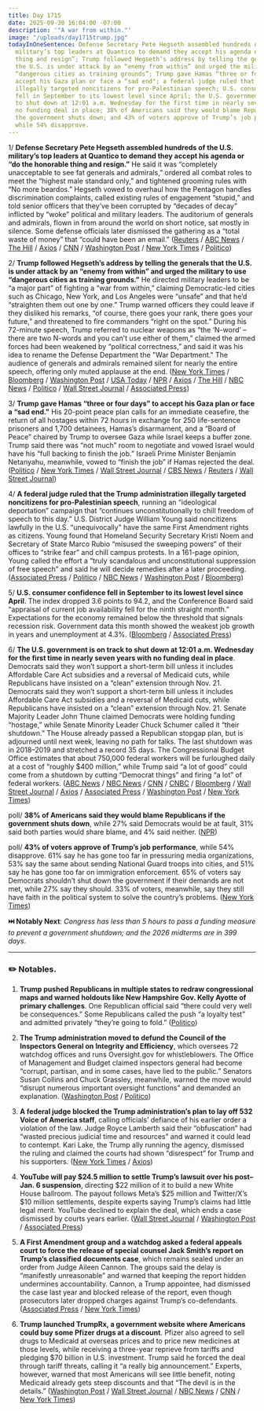```yaml
---
title: Day 1715
date: 2025-09-30 16:04:00 -07:00
description: '"A war from within."'
image: "/uploads/day1715trump.jpg"
todayInOneSentence: Defense Secretary Pete Hegseth assembled hundreds of the U.S.
  military’s top leaders at Quantico to demand they accept his agenda or “do the honorable
  thing and resign”; Trump followed Hegseth’s address by telling the generals that
  the U.S. is under attack by an “enemy from within” and urged the military to use
  “dangerous cities as training grounds”; Trump gave Hamas “three or four days” to
  accept his Gaza plan or face a “sad end"; a federal judge ruled that the Trump administration
  illegally targeted noncitizens for pro-Palestinian speech; U.S. consumer confidence
  fell in September to its lowest level since April; the U.S. government is on track
  to shut down at 12:01 a.m. Wednesday for the first time in nearly seven years with
  no funding deal in place; 38% of Americans said they would blame Republicans if
  the government shuts down; and 43% of voters approve of Trump’s job performance,
  while 54% disapprove.
---
```


1/ **Defense Secretary Pete Hegseth assembled hundreds of the U.S. military’s top leaders at Quantico to demand they accept his agenda or “do the honorable thing and resign.”** He said it was “completely unacceptable to see fat generals and admirals,” ordered all combat roles to meet the “highest male standard only,” and tightened grooming rules with “No more beardos.” Hegseth vowed to overhaul how the Pentagon handles discrimination complaints, called existing rules of engagement “stupid,” and told senior officers that they’ve been corrupted by “decades of decay” inflicted by “woke” political and military leaders. The auditorium of generals and admirals, flown in from around the world on short notice, sat mostly in silence. Some defense officials later dismissed the gathering as a “total waste of money” that “could have been an email.” ([Reuters](https://www.reuters.com/world/us/trump-preside-over-unusual-military-gathering-virginia-2025-09-30/) / [ABC News](https://abcnews.go.com/Politics/pentagons-mystery-meeting-top-ranking-generals/story?id=126055917) / [The Hill](https://thehill.com/policy/defense/5528556-hegseth-warrior-ethos-physical-fitness/) / [Axios](https://www.axios.com/2025/09/30/hegseth-quantico-military-changes-woke) / [CNN](https://www.cnn.com/2025/09/30/politics/hegseth-speech-culture-standards) / [Washington Post](https://www.washingtonpost.com/national-security/2025/09/30/hegseth-military-meeting-trump-generals/) / [New York Times](https://www.nytimes.com/2025/09/30/us/politics/trump-hegseth-military-officers.html) / [Politico](https://www.politico.com/news/2025/09/30/hegseth-meeting-pushback-00588181))

2/ **Trump followed Hegseth’s address by telling the generals that the U.S. is under attack by an “enemy from within” and urged the military to use “dangerous cities as training grounds.”** He directed military leaders to be “a major part” of fighting a “war from within,” claiming Democratic-led cities such as Chicago, New York, and Los Angeles were “unsafe” and that he’d “straighten them out one by one.” Trump warned officers they could leave if they disliked his remarks, “of course, there goes your rank, there goes your future,” and threatened to fire commanders “right on the spot.” During his 72-minute speech, Trump referred to nuclear weapons as “the ‘N-word’ – there are two N-words and you can’t use either of them,” claimed the armed forces had been weakened by “political correctness,” and said it was his idea to rename the Defense Department the "War Department." The audience of generals and admirals remained silent for nearly the entire speech, offering only muted applause at the end. ([New York Times](https://www.nytimes.com/2025/09/30/us/politics/trump-speech-military-takeaways.html) / [Bloomberg](https://www.bloomberg.com/news/articles/2025-09-30/hegseth-uses-key-speech-to-focus-on-culture-war-wokeness) / [Washington Post](https://www.washingtonpost.com/politics/2025/09/30/trump-quantico-military-generals/) / [USA Today](https://www.usatoday.com/story/news/politics/2025/09/30/trump-military-generals-fire-quantico/86433671007/) / [NPR](https://www.npr.org/2025/09/30/nx-s1-5557232/hegseth-generals-trump) / [Axios](https://www.axios.com/2025/09/30/trump-firing-generals-hegseth-quantico) / [The Hill](https://thehill.com/homenews/administration/5528730-trump-military-training-cities-crime-crackdown/) / [NBC News](https://www.nbcnews.com/politics/national-security/hegseth-presses-senior-officers-lethality-standards-politically-charge-rcna234645) / [Politico](https://www.politico.com/news/2025/09/30/trump-military-cities-training-ground-00587977) / [Wall Street Journal](https://www.wsj.com/politics/national-security/pete-hegseth-trump-quantico-military-speech-80ffabe5) / [Associated Press](https://apnews.com/article/trump-hegseth-generals-meeting-military-pentagon-0ecdcbb8877e24329cfa0fc1e851ebd2))

3/ **Trump gave Hamas “three or four days” to accept his Gaza plan or face a “sad end."** His 20-point peace plan calls for an immediate ceasefire, the return of all hostages within 72 hours in exchange for 250 life-sentence prisoners and 1,700 detainees, Hamas’s disarmament, and a “Board of Peace” chaired by Trump to oversee Gaza while Israel keeps a buffer zone. Trump said there was “not much” room to negotiate and vowed Israel would have his “full backing to finish the job.” Israeli Prime Minister Benjamin Netanyahu, meanwhile, vowed to “finish the job” if Hamas rejected the deal. ([Politico](https://www.politico.com/news/2025/09/30/trump-gives-hamas-3-or-4-days-to-agree-to-white-house-proposal-or-face-a-sad-end-00586421) / [New York Times](https://www.nytimes.com/2025/09/29/us/politics/trump-netanyahu-hamas-ultimatum.html) / [Wall Street Journal](https://www.wsj.com/world/middle-east/trumps-gaza-cease-fire-plan-faces-obstacles-as-he-meets-with-netanyahu-4a4d9e9d) / [CBS News](https://www.cbsnews.com/news/trump-gaza-plan-israel-hamas-ceasefire-proposal-reaction-expected/) / [Reuters](https://www.reuters.com/world/middle-east/trump-says-hamas-has-three-or-four-days-respond-gaza-plan-2025-09-30/) / [Wall Street Journal](https://www.wsj.com/world/middle-east/trumps-plan-for-gaza-hands-netanyahu-a-political-lifeline-000322c7))

4/ **A federal judge ruled that the Trump administration illegally targeted noncitizens for pro-Palestinian speech**, running an “ideological deportation” campaign that “continues unconstitutionally to chill freedom of speech to this day.” U.S. District Judge William Young said noncitizens lawfully in the U.S. “unequivocally" have the same First Amendment rights as citizens. Young found that Homeland Security Secretary Kristi Noem and Secretary of State Marco Rubio “misused the sweeping powers” of their offices to “strike fear” and chill campus protests. In a 161-page opinion, Young called the effort a “truly scandalous and unconstitutional suppression of free speech” and said he will decide remedies after a later proceeding. ([Associated Press](https://apnews.com/article/marco-rubio-palestinian-demonstrations-universities-24561e3ee9031aad5a83b09925efd674) / [Politico](https://www.politico.com/news/2025/09/30/judge-young-ruling-trump-deportation-free-speech-00588114) / [NBC News](https://www.nbcnews.com/politics/trump-administration/federal-judge-criticizes-trump-free-speech-ruling-student-protesters-rcna234744) / [Washington Post](https://www.washingtonpost.com/education/2025/09/30/trump-administration-pro-palestinian-student-deportations-trial/) / [Bloomberg](https://www.bloomberg.com/news/articles/2025-09-30/judge-rebukes-trump-in-case-on-free-speech-for-foreign-students))

5/ **U.S. consumer confidence fell in September to its lowest level since April**. The index dropped 3.6 points to 94.2, and the Conference Board said “appraisal of current job availability fell for the ninth straight month.” Expectations for the economy remained below the threshold that signals recession risk. Government data this month showed the weakest job growth in years and unemployment at 4.3%. ([Bloomberg](https://www.bloomberg.com/news/articles/2025-09-30/us-consumer-confidence-falls-to-five-month-low-on-job-market) / [Associated Press](https://apnews.com/article/consumer-confidence-conference-board-economy-jobs-591ce213dd6da917fd3ec0e1b2b053bf))

6/ **The U.S. government is on track to shut down at 12:01 a.m. Wednesday for the first time in nearly seven years with no funding deal in place**. Democrats said they won’t support a short-term bill unless it includes Affordable Care Act subsidies and a reversal of Medicaid cuts, while Republicans have insisted on a “clean” extension through Nov. 21. Democrats said they won’t support a short-term bill unless it includes Affordable Care Act subsidies and a reversal of Medicaid cuts, while Republicans have insisted on a “clean” extension through Nov. 21. Senate Majority Leader John Thune claimed Democrats were holding funding “hostage,” while Senate Minority Leader Chuck Schumer called it “their shutdown.” The House already passed a Republican stopgap plan, but is adjourned until next week, leaving no path for talks. The last shutdown was in 2018–2019 and stretched a record 35 days. The Congressional Budget Office estimates that about 750,000 federal workers will be furloughed daily at a cost of “roughly $400 million,” while Trump said “a lot of good” could come from a shutdown by cutting “Democrat things” and firing “a lot” of federal workers. ([ABC News](https://abcnews.go.com/Politics/us-government-shut-midnight/story?id=126067361) / [NBC News](https://www.nbcnews.com/politics/congress/government-shutdown-deadline-democrats-republicans-trump-blame-rcna234516) / [CNN](https://www.cnn.com/2025/09/30/politics/government-shutdown-congress-trump) / [CNBC](https://www.cnbc.com/2025/09/30/government-shutdown-live-updates.html) / [Bloomberg](https://www.bloomberg.com/news/articles/2025-09-30/us-government-shutdown-looms-with-trump-democrats-at-odds) / [Wall Street Journal](https://www.wsj.com/politics/policy/government-shutdown-2026-deadline-80170a2a) / [Axios](https://www.axios.com/2025/09/30/government-shutdown-federal-workers-pay-furloughs) / [Associated Press](https://apnews.com/article/shutdown-senate-schumer-thune-trump-health-care-b85fe6cdd5d8cdc3e3aa1f4ae889474f) / [Washington Post](https://www.washingtonpost.com/business/2025/09/30/government-shutdown-senate/) / [New York Times](https://www.nytimes.com/2025/09/30/us/politics/government-shutdown-deadlock.html))

poll/ **38% of Americans said they would blame Republicans if the government shuts down**, while 27% said Democrats would be at fault, 31% said both parties would share blame, and 4% said neither. ([NPR](https://www.npr.org/2025/09/30/nx-s1-5557396/poll-shutdown-congress-trump-approval-rating))

poll/ **43% of voters approve of Trump’s job performance**, while 54% disapprove. 61% say he has gone too far in pressuring media organizations, 53% say the same about sending National Guard troops into cities, and 51% say he has gone too far on immigration enforcement. 65% of voters say Democrats shouldn’t shut down the government if their demands are not met, while 27% say they should. 33% of voters, meanwhile, say they still have faith in the political system to solve the country’s problems. ([New York Times](https://www.nytimes.com/2025/09/30/polls/trump-approval-poll.html))

**⏭️ Notably Next**: *Congress has less than 5 hours to pass a funding measure to prevent a government shutdown; and the 2026 midterms are in 399 days*. 

---

### ✏️ Notables.

1. **Trump pushed Republicans in multiple states to redraw congressional maps and warned holdouts like New Hampshire Gov. Kelly Ayotte of primary challenges**. One Republican official said “there could very well be consequences.” Some Republicans called the push “a loyalty test” and admitted privately “they’re going to fold.” ([Politico](https://www.politico.com/news/2025/09/30/redistricting-republican-loyalty-test-trump-00584932))

2. **The Trump administration moved to defund the Council of the Inspectors General on Integrity and Efficiency**, which oversees 72 watchdog offices and runs Oversight.gov for whistleblowers. The Office of Management and Budget claimed inspectors general had become “corrupt, partisan, and in some cases, have lied to the public.” Senators Susan Collins and Chuck Grassley, meanwhile, warned the move would “disrupt numerous important oversight functions” and demanded an explanation. ([Washington Post](https://www.washingtonpost.com/politics/2025/09/30/inspector-general-watchdog-cuts-trump/) / [Politico](https://www.politico.com/live-updates/2025/09/30/congress/republicans-decry-white-house-moves-to-defund-oversight-activities-00587296))

3. **A federal judge blocked the Trump administration’s plan to lay off 532 Voice of America staff**, calling officials’ defiance of his earlier order a violation of the law. Judge Royce Lamberth said their “obfuscation” had “wasted precious judicial time and resources” and warned it could lead to contempt. Kari Lake, the Trump ally running the agency, dismissed the ruling and claimed the courts had shown “disrespect” for Trump and his supporters. ([New York Times](https://www.nytimes.com/2025/09/29/us/politics/voa-voice-of-america-layoffs.html) / [Axios](https://www.axios.com/2025/09/30/trump-voice-of-america-cuts-judge-order-kari-lake))

4. **YouTube will pay $24.5 million to settle Trump’s lawsuit over his post–Jan. 6 suspension**, directing $22 million of it to build a new White House ballroom. The payout follows Meta’s $25 million and Twitter/X’s $10 million settlements, despite experts saying Trump’s claims had little legal merit. YouTube declined to explain the deal, which ends a case dismissed by courts years earlier. ([Wall Street Journal](https://www.wsj.com/us-news/law/youtube-to-pay-24-5-million-to-settle-lawsuit-brought-by-trump-808f6823) / [Washington Post](https://www.washingtonpost.com/technology/2025/09/29/youtube-trump-settlement-24-million/) / [Associated Press](https://apnews.com/article/trump-youtube-google-settlement-january-6-01275f67afed84402fcff0118ce698a5))

5. **A First Amendment group and a watchdog asked a federal appeals court to force the release of special counsel Jack Smith’s report on Trump’s classified documents case**, which remains sealed under an order from Judge Aileen Cannon. The groups said the delay is “manifestly unreasonable” and warned that keeping the report hidden undermines accountability. Cannon, a Trump appointee, had dismissed the case last year and blocked release of the report, even though prosecutors later dropped charges against Trump’s co-defendants. ([Associated Press](https://apnews.com/article/trump-classified-documents-cannon-report-jack-smith-ef8aafa723d50dccaada25bee48d59e4) / [New York Times](https://www.nytimes.com/2025/09/30/us/politics/trump-documents-case-report.html))

6. **Trump launched TrumpRx, a government website where Americans could buy some Pfizer drugs at a discount**. Pfizer also agreed to sell drugs to Medicaid at overseas prices and to price new medicines at those levels, while receiving a three-year reprieve from tariffs and pledging $70 billion in U.S. investment. Trump said he forced the deal through tariff threats, calling it “a really big announcement.” Experts, however, warned that most Americans will see little benefit, noting Medicaid already gets steep discounts and that “The devil is in the details.” ([Washington Post](https://www.washingtonpost.com/politics/2025/09/30/drug-prices-pfizer/) / [Wall Street Journal](https://www.wsj.com/health/pharma/white-house-to-announce-trumprx-drug-buying-website-and-deal-with-pfizer-8c42e5cb) / [NBC News](https://www.nbcnews.com/health/health-news/trump-announce-deal-pfizer-lower-drug-prices-rcna234679) / [CNN](https://www.cnn.com/2025/09/30/politics/pfizer-drug-prices-trump) / [New York Times](https://www.nytimes.com/2025/09/30/health/trump-pfizer-trumprx-medications.html))
 
 
